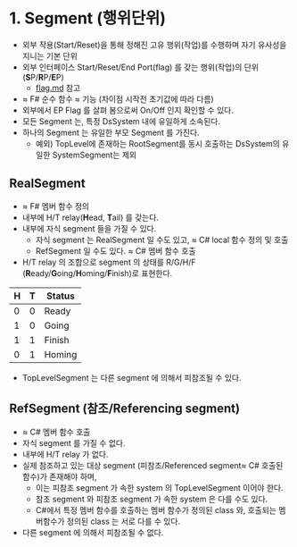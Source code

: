 # 1. Segment (행위단위)

- 외부 작용(Start/Reset)을 통해 정해진 고유 행위(작업)를 수행하며 자기 유사성을 지니는 기본 단위
- 외부 인터페이스 Start/Reset/End Port(flag) 를 갖는 행위(작업)의 단위 (**S**P/**R**P/**E**P)
  - [flag.md](flag.md) 참고
- $\approx$ F# 순수 함수 $\approx$ 기능 (차이점 시작전 초기값에 따라 다름)
- 외부에서 EP Flag 를 살펴 봄으로써 On/Off 인지 확인할 수 있다.
- 모든 Segment 는, 특정 DsSystem 내에 유일하게 소속된다.
- 하나의 Segment 는 유일한 부모 Segment 를 가진다.
  - 예외) TopLevel에 존재하는 RootSegment를 동시 호출하는 DsSystem의 유일한 SystemSegment는 제외
  

## RealSegment

- $\approx$ F# 멤버 함수 정의
- 내부에 H/T relay(**H**ead, **T**ail) 를 갖는다.
- 내부에 자식 segment 들을 가질 수 있다.
  - 자식 segment 는 RealSegment 일 수도 있고, $\approx$ C# local 함수 정의 및 호출
  - RefSegment 일 수도 있다. $\approx$ C# 멤버 함수 호출
- H/T relay 의 조합으로 segment 의 상태를 R/G/H/F (**R**eady/**G**oing/**H**oming/**F**inish)로 표현한다.

| H | T | Status |
| ----- | ---- | ---- |
| 0 | 0 | Ready |
| 1 | 0 | Going |
| 1 | 1 | Finish |
| 0 | 1 | Homing |

- TopLevelSegment 는 다른 segment 에 의해서 피참조될 수 있다.

## RefSegment (참조/Referencing segment)

- $\approx$ C# 멤버 함수 호출
- 자식 segment 를 가질 수 없다.
- 내부에 H/T relay 가 없다.
- 실제 참조하고 있는 대상 segment (피참조/Referenced segment$\approx$ C# 호출된 함수)가 존재해야 하며,
  - 이는 피참조 segment 가 속한 system 의 TopLevelSegment 이어야 한다.
  - 참조 segment 와 피참조 segment 가 속한 system 은 다를 수도 있다.
  - C#에서 특정 멤버 함수를 호출하는 멤버 함수가 정의된 class 와, 호출되는 멤버함수가 정의된 class 는 서로 다를 수 있다.
- 다른 segment 에 의해서 피참조될 수 없다.
